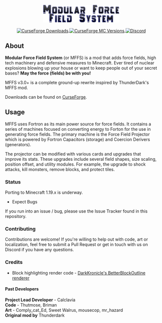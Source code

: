 <p align="center">
    <img src="https://raw.githubusercontent.com/BuiltBrokenModding/MFFS_Classic/9bd18609f2dd87c20bd2fefba639254a425afbe4/src/main/resources/logo.png" alt="Logo" width="50%">
</p>
<p align="center">
    <a href="https://www.curseforge.com/minecraft/mc-mods/mffs">
        <img src="https://cf.way2muchnoise.eu/238546.svg" alt="CurseForge Downloads" align="center">
    </a>
    <a href="https://www.curseforge.com/minecraft/mc-mods/mffs">
        <img src="https://cf.way2muchnoise.eu/versions/238546.svg" alt="CurseForge MC Versions" align="center">
    </a>
    <a href="https://discord.gg/hEYxhN7">
        <img src="https://discord.com/api/guilds/97599288397275136/widget.png?style=shield" alt="Discord" align="center"/>
  </a>
</p>

## About

**Modular Force Field System** (or MFFS) is a mod that adds force fields, high tech machinery and defensive measures to
Minecraft.
Ever tired of nuclear explosions blowing up your house or want to keep people out of your secret bases?
**May the force (fields) be with you!**

MFFS v3.0+ is a complete ground-up rewrite inspired by ThunderDark's MFFS mod.

Downloads can be found on [CurseForge](https://www.curseforge.com/minecraft/mc-mods/mffs).

## Usage

MFFS uses Fortron as its main power source for force fields. It contains a series of machines focused on converting
energy to Forton for the use
in generating force fields. The primary machine is the Force Field Projector which is powered by Fortron Capacitors
(storage) and Coercion Derivers (generators).

The projector can be modified with various cards and upgrades that improve its stats. These upgrades include several
field shapes, size scaling,
position offset, and utility modules. For example, the upgrade to shock attacks, kill monsters, remove blocks, and
protect tiles.

### Status

Porting to Minecraft 1.19.x is underway.
- Expect Bugs

If you run into an issue / bug, please use the Issue Tracker found in this repository.

### Contributing

Contributions are welcome! If you're willing to help out with code, art or localization, feel free to submit a
Pull Request or get in touch with us on Discord if you have any questions.

### Credits

- Block highlighting render code - [DarkKronicle's BetterBlockOutline renderer](https://github.com/DarkKronicle/BetterBlockOutline)

#### Past Developers

**Project Lead Developer** - Calclavia  
**Code** - Thutmose, Briman  
**Art** - Comply_cat_Ed, Sweet Walrus, mousecop, mr_hazard  
**Original mod by** Thunderdark  